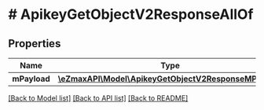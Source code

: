 # # ApikeyGetObjectV2ResponseAllOf

## Properties

Name | Type | Description | Notes
------------ | ------------- | ------------- | -------------
**mPayload** | [**\eZmaxAPI\Model\ApikeyGetObjectV2ResponseMPayload**](ApikeyGetObjectV2ResponseMPayload.md) |  |

[[Back to Model list]](../../README.md#models) [[Back to API list]](../../README.md#endpoints) [[Back to README]](../../README.md)
